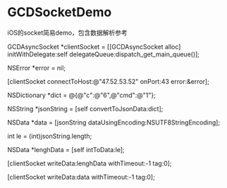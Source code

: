 # GCDSocketDemo
iOS的socket简易demo，包含数据解析参考

GCDAsyncSocket *clientSocket = [[GCDAsyncSocket alloc] initWithDelegate:self delegateQueue:dispatch_get_main_queue()];

NSError *error = nil;

[clientSocket connectToHost:@"47.52.53.52"
                      onPort:43
                       error:&error];
                       
NSDictionary *dict = @{@"c":@"6",@"cmd":@"1"};

NSString *jsonString = [self convertToJsonData:dict];

NSData *data = [jsonString dataUsingEncoding:NSUTF8StringEncoding];

int le = (int)jsonString.length;

NSData *lenghData = [self intToData:le];

[clientSocket writeData:lenghData withTimeout:-1 tag:0];

[clientSocket writeData:data withTimeout:-1 tag:0];
